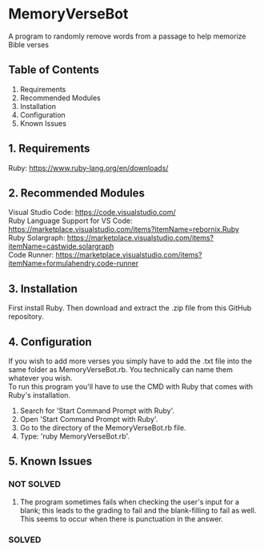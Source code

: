 # MemoryVerseBot

A program to randomly remove words from a passage to help memorize Bible verses

## Table of Contents

1. Requirements  
2. Recommended Modules  
3. Installation  
4. Configuration  
5. Known Issues

## 1. Requirements

Ruby: <https://www.ruby-lang.org/en/downloads/>

## 2. Recommended Modules

Visual Studio Code: <https://code.visualstudio.com/>  
Ruby Language Support for VS Code: <https://marketplace.visualstudio.com/items?itemName=rebornix.Ruby>  
Ruby Solargraph: <https://marketplace.visualstudio.com/items?itemName=castwide.solargraph>  
Code Runner: <https://marketplace.visualstudio.com/items?itemName=formulahendry.code-runner>

## 3. Installation

First install Ruby. Then download and extract the .zip file from this GitHub repository.

## 4. Configuration

If you wish to add more verses you simply have to add the .txt file into the same folder as MemoryVerseBot.rb. You technically can name them whatever you wish.  
To run this program you'll have to use the CMD with Ruby that comes with Ruby's installation.  

1. Search for 'Start Command Prompt with Ruby'.  
2. Open 'Start Command Prompt with Ruby'.  
3. Go to the directory of the MemoryVerseBot.rb file.  
4. Type: 'ruby MemoryVerseBot.rb'.  

## 5. Known Issues

### NOT SOLVED

1. The program sometimes fails when checking the user's input for a blank; this leads to the grading to fail and the blank-filling to fail as well. This seems to occur when there is punctuation in the answer.  

### SOLVED
